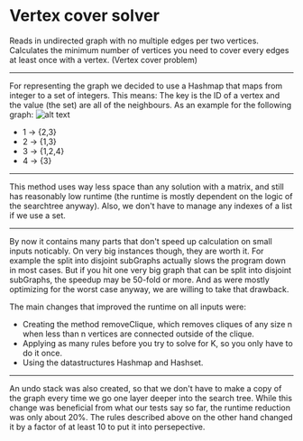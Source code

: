 # Vertex cover solver

Reads in undirected graph with no multiple edges per two vertices.
Calculates the minimum number of vertices you need to cover every edges at least once with a vertex. (Vertex cover problem)

---
For representing the graph we decided to use a Hashmap that maps from integer to a set of integers. This means: The key is the ID of a vertex and the value (the set) are all of the neighbours. 
As an example for the following graph:
![alt text](https://pediaa.com/wp-content/uploads/2019/01/Difference-Between-Directed-and-Undirected-Graph_Figure-2.png "Simple Graph")
* 1 -> {2,3}
* 2 -> {1,3}
* 3 -> {1,2,4}
* 4 -> {3}

---

This method uses way less space than any solution with a matrix, and still has reasonably low runtime (the runtime is mostly
dependent on the logic of the searchtree anyway).
Also, we don't have to manage any indexes of a list if we use a set.

---

By now it contains many parts that don't speed up calculation on small inputs noticably. On very big instances though, they are worth it. For example the split into disjoint subGraphs actually slows the program down in most cases. But if you hit one very big graph that can be split into disjoint subGraphs, the speedup may be 50-fold or more. And as were mostly optimizing for the worst case anyway, we are willing to take that drawback.

The main changes that improved the runtime on all inputs were:
* Creating the method removeClique, which removes cliques of any size n when less than n vertices are connected outside of the clique.
* Applying as many rules before you try to solve for K, so you only have to do it once.
* Using the datastructures Hashmap and Hashset.

---

An undo stack was also created, so that we don't have to make a copy of the graph every time we go one layer deeper into
the search tree. While this change was beneficial from what our tests say so far, the runtime reduction was only about 20%.
The rules described above on the other hand changed it by a factor of at least 10 to put it into persepective.
